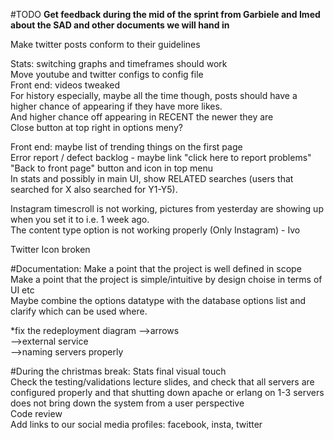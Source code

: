 #TODO
<b>Get feedback during the mid of the sprint from Garbiele and Imed about the SAD and other documents we will hand in</b><br />

Make twitter posts conform to their guidelines <br />

Stats: switching graphs and timeframes should work<br />
Move youtube and twitter configs to config file<br />
Front end: videos tweaked<br />
For history especially, maybe all the time though, posts should have a higher chance of appearing if they have more likes.<br />
And higher chance off appearing in RECENT the newer they are<br />
Close button at top right in options meny?<br />

Front end: maybe list of trending things on the first page<br />
Error report / defect backlog - maybe link "click here to report problems"<br />
"Back to front page" button and icon in top menu<br />
In stats and possibly in main UI, show RELATED searches (users that searched for X also searched for Y1-Y5).<br />

Instagram timescroll is not working, pictures from yesterday are showing up when you set it to i.e. 1 week ago.<br />
The content type option is not working properly (Only Instagram) - Ivo<br />

Twitter Icon broken <br />

#Documentation:
Make a point that the project is well defined in scope<br />
Make a point that the project is simple/intuitive by design choise in terms of UI etc<br />
Maybe combine the options datatype with the database options list and clarify which can be used where.<br />

*fix the redeployment diagram 
-->arrows<br /> 
-->external service<br />
-->naming servers properly <br />

#During the christmas break:
Stats final visual touch<br />
Check the testing/validations lecture slides, and check that all servers are configured properly and that shutting down apache or erlang on 1-3 servers does not bring down the system from a user perspective<br />
Code review <br/>
Add links to our social media profiles: facebook, insta, twitter<br />
